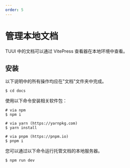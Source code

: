 ```yaml
---
order: 5
---
```


# 管理本地文档

TUUI 中的文档可以通过 VitePress 查看器在本地环境中查看。

## 安装

以下说明中的所有操作均应在"文档"文件夹中完成。

```shell
$ cd docs
```

使用以下命令安装相关软件包：

```shell
# via npm
$ npm i

# via yarn (https://yarnpkg.com)
$ yarn install

# via pnpm (https://pnpm.io)
$ pnpm i
```

您可以通过以下命令运行托管文档的本地服务器。

```shell
$ npm run dev
```
